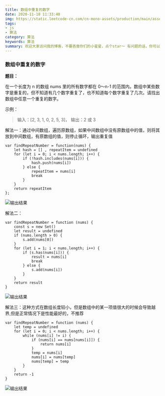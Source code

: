 ```yaml
---
title: 数组中重复的数字
date: 2020-11-18 11:33:40
img: https://static.leetcode-cn.com/cn-mono-assets/production/main/assets/logo-dark-cn.c42314a8.svg
tags:
- js
- 算法
category: 算法
keywords: 算法
summary: 欢迎大家访问我的博客，不要吝啬你们的小星星，点个star～ 有问题的话，你可以将问题在留言板留言问我.
---
```


### 数组中重复的数字

**题目：**

在一个长度为 n 的数组 nums 里的所有数字都在 0～n-1 的范围内。数组中某些数字是重复的，但不知道有几个数字重复了，也不知道每个数字重复了几次。请找出数组中任意一个重复的数字。

示例：
>输入：[2, 3, 1, 0, 2, 5, 3]，
>输出：2 或 3
 
解法一：通过中间数组，遍历原数组，如果中间数组中没有原数组中的值，则将其放到中间数组，有原数组的值，则停止循环，输出重复值
```
var findRepeatNumber = function(nums) {
    let hash = [] , repeatItem = undefined
    for (let i = 0; i < nums.length; i++) {
        if (!hash.includes(nums[i])) {
            hash.push(nums[i])
        } else {
            repeatItem = nums[i]
            break
        }
    }
    return repeatItem
};
```
![输出结果](https://i.loli.net/2020/11/18/dvjJrDlIWH6tVSm.png)

解法二：
```
var findRepeatNumber = function (nums) {
    const s = new Set()
    let result = undefined
    if (nums.length > 0) {
        s.add(nums[0])
    }
    for (let i = 1; i < nums.length; i++) {
        if (s.has(nums[i])) {
            result = nums[i]
            break
        } else {
            s.add(nums[i])
        }
    }
    return result
}
```
![输出结果](https://i.loli.net/2020/11/18/BFDoqiJQIutKL76.png)

解法三：这种方式在数组长度较小，但是数组中的某一项值很大的时候会导致越界,但是正常情况下是性能最好的，不推荐

```
var findRepeatNumber = function (nums) {
    let temp = undefined
    for (let i = 0; i < nums.length; i++) {
        while (nums[i] != i) {
            if (nums[i] == nums[nums[i]]) {
                return nums[i]
            }
            temp = nums[i]
            nums[i] = nums[temp]
            nums[temp] = temp
        }
    }
    return -1
}
```
![输出结果](https://i.loli.net/2020/11/18/HDUFm4oQcxJkYId.png)


